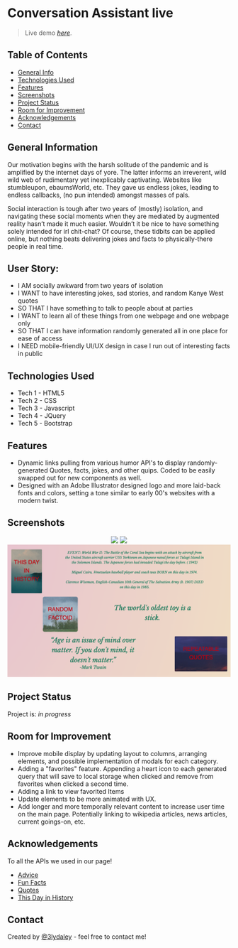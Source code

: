 # Conversation Assistant live
> Live demo [_here_](https://3lydaley.github.io/conversationStarter/). <!-- Project link here. -->

## Table of Contents
* [General Info](#general-information)
* [Technologies Used](#technologies-used)
* [Features](#features)
* [Screenshots](#screenshots)
* [Project Status](#project-status)
* [Room for Improvement](#room-for-improvement)
* [Acknowledgements](#acknowledgements)
* [Contact](#contact)



## General Information

Our motivation begins with the harsh solitude of the pandemic and is amplified by the internet days of yore. The latter informs an irreverent, wild wild web of rudimentary yet inexplicably captivating. Websites like stumbleupon, ebaumsWorld, etc. They gave us endless jokes, leading to endless callbacks, (no pun intended) amongst masses of pals. 

Social interaction is tough after two years of (mostly) isolation, and navigating these social moments when they are mediated by augmented reality hasn’t made it much easier. Wouldn’t it be nice to have something solely intended for irl chit-chat? Of course, these tidbits can be applied online, but nothing beats delivering jokes and facts to physically-there people in real time.

## User Story:
- I AM socially awkward from two years of isolation
- I WANT to have interesting jokes, sad stories, and random Kanye West quotes 
- SO THAT I have something to talk to people about at parties
- I WANT to learn all of these things from one webpage and one webpage only
- SO THAT I can have information randomly generated all in one place for ease of access
- I NEED mobile-friendly UI/UX design in case I run out of interesting facts in public


## Technologies Used
- Tech 1 - HTML5
- Tech 2 - CSS
- Tech 3 - Javascript
- Tech 4 - JQuery
- Tech 5 - Bootstrap


## Features
- Dynamic links pulling from various humor API's to display randomly-generated Quotes, facts, jokes, and other quips. Coded to be easily swapped out for new components as well.
- Designed with an Adobe Illustrator designed logo and more laid-back fonts and colors, setting a tone similar to early 00's websites with a modern twist. 


## Screenshots

<p align="center">
  <img src="./assets/Screenshots/ss-0.png" />
  <img src="./assets/Screenshots/ss-1.png" />
  <img src="./assets/photos/ss-2.png" />
  </p>


## Project Status
Project is: _in progress_ 

## Room for Improvement
- Improve mobile display by updating layout to columns, arranging elements, and possible implementation of modals for each category.
- Adding a "favorites" feature. Appending a heart icon to each generated query that will save to local storage when clicked and remove from favorites when clicked a second time. 
- Adding a link to view favorited Items
- Update elements to be more animated with UX.
- Add longer and more temporally relevant content to increase user time on the main page. Potentially linking to wikipedia articles, news articles, current goings-on, etc. 


## Acknowledgements
To all the APIs we used in our page!
- [Advice](https://api.adviceslip.com/advice)
- [Fun Facts](https://api.aakhilv.me/fun/facts)
- [Quotes](https://quote-garden.herokuapp.com/api/v3/quotes)
- [This Day in History](https://quote-garden.herokuapp.com/api/v3/quotes)



## Contact
Created by [@3lydaley](https://github.com/3lyDaley) - feel free to contact me!


